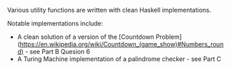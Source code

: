 Various utility functions are written with clean Haskell implementations.

Notable implementations include:

* A clean solution of a version of the [Countdown Problem] (https://en.wikipedia.org/wiki/Countdown_(game_show)#Numbers_round) - see Part B Quesion 6
* A Turing Machine implementation of a palindrome checker - see Part C
